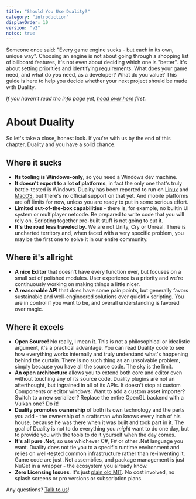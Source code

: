 ```yaml
---
title: "Should You Use Duality?"
category: "introduction"
displayOrder: 10
version: "v2"
notoc: true
---
```


Someone once said: "Every game engine sucks - but each in its own, unique way". Choosing an engine is not about going through a shopping list of billboard features, it's not even about deciding which one is "better". It's about setting priorities and identifying requirements: What does your game need, and what do _you_ need, as a developer? What do you value? This guide is here to help you decide whether your next project should be made with Duality.

_If you haven't read the info page yet, [head over here](https://www.duality2d.net) first._

# About Duality

So let's take a close, honest look. If you're with us by the end of this chapter, Duality and you have a solid chance.

## Where it sucks

- **Its tooling is Windows-only**, so you need a Windows dev machine.
- **It doesn't export to a lot of platforms**, in fact the only one that's truly battle-tested is Windows. Duality has been reported to run on [Linux](https://github.com/AdamsLair/duality/issues/288) and [MacOS](https://github.com/AdamsLair/duality/issues/287), but there's no official support on that yet. And mobile platforms are off limits for now, unless you are ready to put in some serious effort.
- **Limited out-of-the-box capabilities** - there is, for example, no builtin UI system or multiplayer netcode. Be prepared to write code that you will rely on. Scripting together pre-built stuff is not going to cut it.
- **It's the road less traveled by**. We are not Unity, Cry or Unreal. There is uncharted territory and, when faced with a very specific problem, you may be the first one to solve it in our entire community.

## Where it's allright

- **A nice Editor** that doesn't have every function ever, but focuses on a small set of polished modules. User experience is a priority and we're continuously working on making things a little nicer.
- **A reasonable API** that does have some pain points, but generally favors sustainable and well-engineered solutions over quickfix scripting. You are in control if you want to be, and overall understanding is favored over magic.

## Where it excels

- **Open Source!** No really, I mean it. This is not a philosophical or idealistic argument, it's a practical advantage. You can read Duality code to see how everything works internally and truly understand what's happening behind the curtain. There is no such thing as an unsolvable problem, simply because you have all the source code. The sky is the limit.
- **An open architecture** allows you to extend both core and editor even without touching any of its source code. Duality plugins are not an afterthought, but ingrained in all of its APIs. It doesn't stop at custom Components or editor windows: Want to add a custom asset importer? Switch to a new serializer? Replace the entire OpenGL backend with a Vulkan one? Do it!
- **Duality promotes ownership** of both its own technology and the parts you add - the ownership of a craftsman who knows every inch of his house, because he was there when it was built and took part in it. The goal of Duality is not to do everything you _might_ want to do one day, but to provide you with the tools to do it yourself when the day comes.
- **It's all pure .Net**, so use whichever C#, F# or other .Net language you want. Duality does not tie you to a specific runtime environment and relies on well-tested common infrastructure rather than re-inventing it. Game code are just .Net assemblies, and package management is just NuGet in a wrapper - the ecosystem you already know.
- **Zero Licensing Issues**. It's just [plain old MIT](https://tldrlegal.com/license/mit-license). No cost involved, no splash screens or pro versions or subscription plans. 

Any questions? [Talk to us](https://chat.duality2d.net/)!